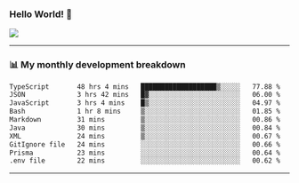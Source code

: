 ### Hello World! 👋

<a>
  <img align="center" src="https://github-readme-stats.vercel.app/api?username=megatunger&count_private=true&include_all_commits=true&bg_color=30,56CCF2,2F80ED&title_color=fff&text_color=fff" />
</a>

------
### 📊 My monthly development breakdown

<!--START_SECTION:waka-->

```txt
TypeScript       48 hrs 4 mins   ███████████████████▒░░░░░   77.88 %
JSON             3 hrs 42 mins   █▓░░░░░░░░░░░░░░░░░░░░░░░   06.00 %
JavaScript       3 hrs 4 mins    █▒░░░░░░░░░░░░░░░░░░░░░░░   04.97 %
Bash             1 hr 8 mins     ▒░░░░░░░░░░░░░░░░░░░░░░░░   01.85 %
Markdown         31 mins         ▒░░░░░░░░░░░░░░░░░░░░░░░░   00.86 %
Java             30 mins         ▒░░░░░░░░░░░░░░░░░░░░░░░░   00.84 %
XML              24 mins         ▒░░░░░░░░░░░░░░░░░░░░░░░░   00.67 %
GitIgnore file   24 mins         ░░░░░░░░░░░░░░░░░░░░░░░░░   00.66 %
Prisma           23 mins         ░░░░░░░░░░░░░░░░░░░░░░░░░   00.64 %
.env file        22 mins         ░░░░░░░░░░░░░░░░░░░░░░░░░   00.62 %
```

<!--END_SECTION:waka-->

------
